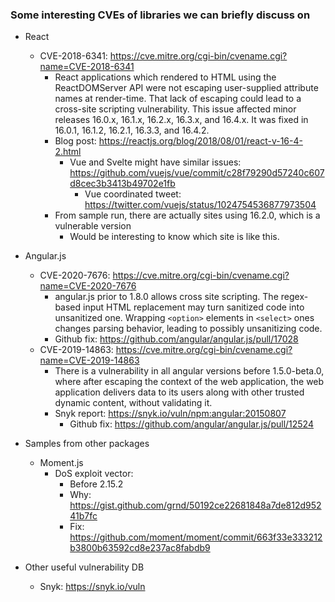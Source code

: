 ### Some interesting CVEs of libraries we can briefly discuss on

+ React
  + CVE-2018-6341: https://cve.mitre.org/cgi-bin/cvename.cgi?name=CVE-2018-6341
    + React applications which rendered to HTML using the ReactDOMServer API were not escaping user-supplied attribute names at render-time. That lack of escaping could lead to a cross-site scripting vulnerability. This issue affected minor releases 16.0.x, 16.1.x, 16.2.x, 16.3.x, and 16.4.x. It was fixed in 16.0.1, 16.1.2, 16.2.1, 16.3.3, and 16.4.2.
    + Blog post: https://reactjs.org/blog/2018/08/01/react-v-16-4-2.html
      + Vue and Svelte might have similar issues: https://github.com/vuejs/vue/commit/c28f79290d57240c607d8cec3b3413b49702e1fb
        + Vue coordinated tweet: https://twitter.com/vuejs/status/1024754536877973504
    + From sample run, there are actually sites using 16.2.0, which is a vulnerable version
      + Would be interesting to know which site is like this.
+ Angular.js
  + CVE-2020-7676: https://cve.mitre.org/cgi-bin/cvename.cgi?name=CVE-2020-7676
    + angular.js prior to 1.8.0 allows cross site scripting. The regex-based input HTML replacement may turn sanitized code into unsanitized one. Wrapping `<option>` elements in `<select>` ones changes parsing behavior, leading to possibly unsanitizing code.
    + Github fix: https://github.com/angular/angular.js/pull/17028
  + CVE-2019-14863: https://cve.mitre.org/cgi-bin/cvename.cgi?name=CVE-2019-14863
    + There is a vulnerability in all angular versions before 1.5.0-beta.0, where after escaping the context of the web application, the web application delivers data to its users along with other trusted dynamic content, without validating it.
    + Snyk report: https://snyk.io/vuln/npm:angular:20150807
      + Github fix: https://github.com/angular/angular.js/pull/12524


+ Samples from other packages
  + Moment.js
    + DoS exploit vector:
      + Before 2.15.2
      + Why: https://gist.github.com/grnd/50192ce22681848a7de812d95241b7fc
      + Fix: https://github.com/moment/moment/commit/663f33e333212b3800b63592cd8e237ac8fabdb9



+ Other useful vulnerability DB
  + Snyk: https://snyk.io/vuln